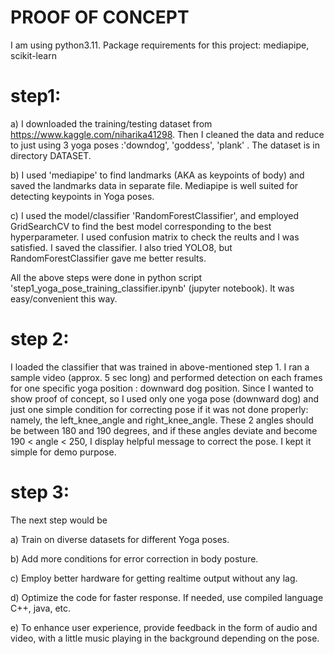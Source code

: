 # PROOF OF CONCEPT

I am using python3.11. Package requirements for this project: mediapipe, scikit-learn

# step1:

a) I downloaded the training/testing dataset from  https://www.kaggle.com/niharika41298. Then I cleaned the data and reduce to just using 3 yoga poses :'downdog', 'goddess', 'plank' . The dataset is in directory DATASET.

b) I used 'mediapipe' to find landmarks (AKA as keypoints of body) and saved the landmarks data in separate file. Mediapipe is well suited for detecting keypoints in Yoga poses.

c) I used the model/classifier 'RandomForestClassifier', and employed GridSearchCV to find the best model corresponding to the best hyperparameter. I used confusion matrix to check the reults and I was satisfied. I saved the classifier. I also tried YOLO8, but RandomForestClassifier gave me better results.

All the above steps were done in python script 'step1_yoga_pose_training_classifier.ipynb'  (jupyter notebook). It was easy/convenient this way.

# step 2:

I loaded the classifier that was trained in above-mentioned step 1. I ran a sample video (approx. 5 sec long) and performed detection on each frames for one specific yoga position : downward dog position. Since I wanted to show proof of concept, so I used only one yoga pose (downward dog) and just one simple condition for correcting pose if it was not done properly: namely, the left_knee_angle and right_knee_angle. These 2 angles should be between 180 and 190 degrees, and if these angles deviate and become 190 < angle < 250, I display helpful message to correct the pose. I kept it simple for demo purpose.

# step 3:

The next step would be 

a) Train on diverse datasets for different Yoga poses. 

b) Add more conditions for error correction in body posture.

c) Employ better hardware for getting realtime output without any lag.

d) Optimize the code for faster response. If needed, use compiled language C++, java, etc.

e) To enhance user experience, provide feedback in the form of audio and video, with a little music playing in the background depending on the pose.
